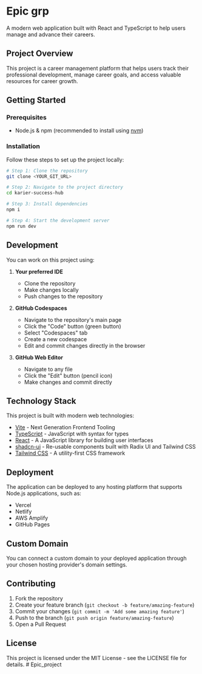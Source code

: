# Epic grp

A modern web application built with React and TypeScript to help users manage and advance their careers.

## Project Overview

This project is a career management platform that helps users track their professional development, manage career goals, and access valuable resources for career growth.

## Getting Started

### Prerequisites

- Node.js & npm (recommended to install using [nvm](https://github.com/nvm-sh/nvm#installing-and-updating))

### Installation

Follow these steps to set up the project locally:

```sh
# Step 1: Clone the repository
git clone <YOUR_GIT_URL>

# Step 2: Navigate to the project directory
cd karier-success-hub

# Step 3: Install dependencies
npm i

# Step 4: Start the development server
npm run dev
```

## Development

You can work on this project using:

1. **Your preferred IDE**
   - Clone the repository
   - Make changes locally
   - Push changes to the repository

2. **GitHub Codespaces**
   - Navigate to the repository's main page
   - Click the "Code" button (green button)
   - Select "Codespaces" tab
   - Create a new codespace
   - Edit and commit changes directly in the browser

3. **GitHub Web Editor**
   - Navigate to any file
   - Click the "Edit" button (pencil icon)
   - Make changes and commit directly

## Technology Stack

This project is built with modern web technologies:

- [Vite](https://vitejs.dev/) - Next Generation Frontend Tooling
- [TypeScript](https://www.typescriptlang.org/) - JavaScript with syntax for types
- [React](https://reactjs.org/) - A JavaScript library for building user interfaces
- [shadcn-ui](https://ui.shadcn.com/) - Re-usable components built with Radix UI and Tailwind CSS
- [Tailwind CSS](https://tailwindcss.com/) - A utility-first CSS framework

## Deployment

The application can be deployed to any hosting platform that supports Node.js applications, such as:
- Vercel
- Netlify
- AWS Amplify
- GitHub Pages

## Custom Domain

You can connect a custom domain to your deployed application through your chosen hosting provider's domain settings.

## Contributing

1. Fork the repository
2. Create your feature branch (`git checkout -b feature/amazing-feature`)
3. Commit your changes (`git commit -m 'Add some amazing feature'`)
4. Push to the branch (`git push origin feature/amazing-feature`)
5. Open a Pull Request

## License

This project is licensed under the MIT License - see the LICENSE file for details.
#   E p i c _ p r o j e c t  
 